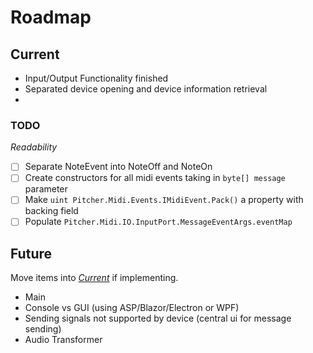 # Roadmap

## Current 

- Input/Output Functionality finished
- Separated device opening and device information retrieval
- 

### TODO

*Readability*
- [ ] Separate NoteEvent into NoteOff and NoteOn
- [ ] Create constructors for all midi events taking in `byte[] message` parameter
- [ ] Make `uint Pitcher.Midi.Events.IMidiEvent.Pack()` a property with backing field
- [ ] Populate `Pitcher.Midi.IO.InputPort.MessageEventArgs.eventMap`

## Future

Move items into [*Current*](#Current) if implementing.

- Main
- Console vs GUI (using ASP/Blazor/Electron or WPF)
- Sending signals not supported by device (central ui for message sending)
- Audio Transformer